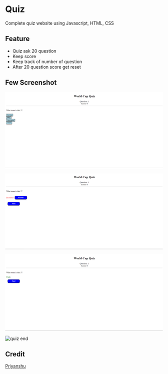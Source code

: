 # Quiz
Complete quiz website using Javascript, HTML, CSS

## Feature
- Quiz ask 20 question
- Keep score
- Keep track of number of question
- After 20 question score get reset

## Few Screenshot
![quiz page](/images/Screenshot%20(210).png?raw=true "Quiz Page")

![wrong answer](/images/Screenshot%20(211).png?raw=true "If you have selected wrong answer")

![correct_answer](/images/Screenshot%20(212).png?raw=true "Correct Answer Display")

![quiz end](/images/Screenshot%20(213).png?raw=true "Quiz End Page")

## Credit
[Priyanshu](https://t.me/priyanshugandhi)

